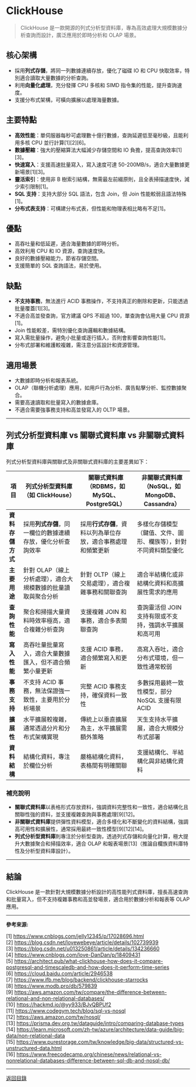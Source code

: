 # ClickHouse

> ClickHouse 是一款開源的列式分析型資料庫，專為高效處理大規模數據分析查詢而設計，廣泛應用於即時分析和 OLAP 場景。

## 核心架構

- 採用**列式存儲**，將同一列數據連續存放，優化了磁碟 IO 和 CPU 快取效率，特別適合讀取大量數據的分析查詢。
- 利用**向量化處理**，充分發揮 CPU 多核和 SIMD 指令集的性能，提升查詢速度。
- 支援分布式架構，可橫向擴展以處理海量數據。

## 主要特點

- **高效性能**：單伺服器每秒可處理數十億行數據，查詢延遲低至毫秒級，且能利用多核 CPU 並行計算[1][2][6]。
- **數據壓縮**：強大的壓縮算法大幅減少存儲空間和 IO 負擔，提高查詢效率[1][3]。
- **快速寫入**：支援高速批量寫入，寫入速度可達 50-200MB/s，適合大量數據更新場景[1][3]。
- **靈活索引**：使用非 B 樹索引結構，無需最左前綴原則，且全表掃描速度快，減少索引限制[1]。
- **SQL 支持**：支持大部分 SQL 語法，包含 Join，但 Join 性能較弱且語法特殊[1]。
- **分布式表支持**：可構建分布式表，但性能和物理表相比略有不足[1]。

## 優點

- 高吞吐量和低延遲，適合海量數據的即時分析。
- 高效利用 CPU 和 IO 資源，查詢速度快。
- 良好的數據壓縮能力，節省存儲空間。
- 支援簡單的 SQL 查詢語法，易於使用。

## 缺點

- **不支持事務**，無法進行 ACID 事務操作，不支持真正的刪除和更新，只能透過批量覆蓋[1][3]。
- 不適合高並發查詢，官方建議 QPS 不超過 100，單查詢會佔用大量 CPU 資源[1]。
- Join 性能較差，需特別優化查詢邏輯和數據結構。
- 寫入需批量操作，避免小批量或逐行插入，否則會影響查詢性能[1]。
- 分布式部署和維護較複雜，需注意分區設計和資源管理。

## 適用場景

- 大數據即時分析和報表系統。
- OLAP（聯機分析處理）應用，如用戶行為分析、廣告點擊分析、監控數據聚合。
- 需要高速讀取和批量寫入的數據倉庫。
- 不適合需要強事務支持和高並發寫入的 OLTP 場景。

---

## 列式分析型資料庫 vs 關聯式資料庫 vs 非關聯式資料庫

列式分析型資料庫與關聯式及非關聯式資料庫的主要差異如下：

| 項目             | 列式分析型資料庫（如 ClickHouse）                             | 關聯式資料庫（RDBMS，如 MySQL、PostgreSQL）                  | 非關聯式資料庫（NoSQL，如 MongoDB、Cassandra）                   |
| ---------------- | ------------------------------------------------------------- | ------------------------------------------------------------ | ---------------------------------------------------------------- |
| **資料存儲方式** | 採用**列式存儲**，同一欄位的數據連續存放，優化分析查詢效率    | 採用**行式存儲**，資料以列為單位存放，適合事務處理和頻繁更新 | 多樣化存儲模型（鍵值、文件、圖形、欄族等），針對不同資料類型優化 |
| **主要用途**     | 針對 OLAP（線上分析處理），適合大規模數據的批量讀取與聚合分析 | 針對 OLTP（線上交易處理），適合複雜事務和關聯查詢            | 適合半結構化或非結構化資料和高擴展性需求的應用                   |
| **查詢性能**     | 聚合和掃描大量資料時效率極高，適合複雜分析查詢                | 支援複雜 JOIN 和事務，適合多表關聯查詢                       | 查詢靈活但 JOIN 支持有限或不支持，強調水平擴展和高可用           |
| **寫入性能**     | 高吞吐量批量寫入，適合大量數據匯入，但不適合頻繁小量更新      | 支援 ACID 事務，適合頻繁寫入和更新                           | 高寫入吞吐，適合分布式環境，但一致性通常較弱                     |
| **事務支持**     | 不支持 ACID 事務，無法保證強一致性，主要用於分析場景          | 完整 ACID 事務支持，確保資料一致性                           | 多數採用最終一致性模型，部分 NoSQL 支援有限 ACID                 |
| **擴展性**       | 水平擴展較複雜，通常透過分片和分布式架構實現                  | 傳統上以垂直擴展為主，水平擴展需額外策略                     | 天生支持水平擴展，適合大規模分布式部署                           |
| **資料結構**     | 結構化資料，專注於欄位分析                                    | 嚴格結構化資料，表格間有明確關聯                             | 支援結構化、半結構化與非結構化資料                               |

### 補充說明

- **關聯式資料庫**以表格形式存放資料，強調資料完整性和一致性，適合結構化且關聯性強的資料，並支援複雜查詢與事務處理[9][12]。
- **非關聯式資料庫**提供彈性資料模型，適合多樣化和不斷變化的資料結構，強調高可用性和擴展性，通常採用最終一致性模型[9][12][14]。
- **列式分析型資料庫**則專注於分析型查詢，透過列式存儲和向量化計算，極大提升大數據聚合和掃描效率，適合 OLAP 和報表場景[13]（推論自欄族資料庫特性及分析型資料庫設計）。

---

## 結論

ClickHouse 是一款針對大規模數據分析設計的高性能列式資料庫，擅長高速查詢和批量寫入，但不支持複雜事務和高並發場景，適合用於數據分析和報表等 OLAP 應用。

---

**參考來源:**

[1] https://www.cnblogs.com/jelly12345/p/17028696.html \
[2] https://blog.csdn.net/lovewebeye/article/details/102739939 \
[3] https://blog.csdn.net/u013250861/article/details/134236660 \
[4] https://www.cnblogs.com/love-DanDan/p/18409431 \
[5] https://architect.pub/what-clickhouse-how-does-it-compare-postgresql-and-timescaledb-and-how-does-it-perform-time-series \
[6] https://cloud.baidu.com/article/2946538 \
[7] https://www.ifb.me/blog/backend/clickhouse-starrocks \
[8] https://www.modb.pro/db/579839 \
[9] https://aws.amazon.com/tw/compare/the-difference-between-relational-and-non-relational-databases/ \
[10] https://hackmd.io/@yy933/BJvQBPUf2 \
[11] https://www.codegym.tech/blog/sql-vs-nosql \
[12] https://aws.amazon.com/tw/nosql/ \
[13] https://prisma.dev.org.tw/dataguide/intro/comparing-database-types \
[14] https://learn.microsoft.com/zh-tw/azure/architecture/data-guide/big-data/non-relational-data \
[15] https://www.purestorage.com/tw/knowledge/big-data/structured-vs-unstructured-data.html \
[16] https://www.freecodecamp.org/chinese/news/relational-vs-nonrelational-databases-difference-between-sql-db-and-nosql-db/

---

[返回目錄](./../README.md)

